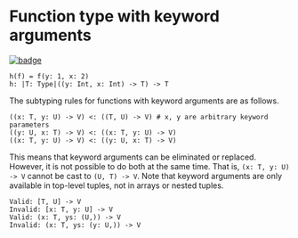 # Function type with keyword arguments

[![badge](https://img.shields.io/endpoint.svg?url=https%3A%2F%2Fgezf7g7pd5.execute-api.ap-northeast-1.amazonaws.com%2Fdefault%2Fsource_up_to_date%3Fowner%3Derg-lang%26repos%3Derg%26ref%3Dmain%26path%3Ddoc/EN/syntax/type/advanced/keyword_param.md%26commit_hash%3D417bfcea08ed0e09f715f5d272842510fca8f6dd)](https://gezf7g7pd5.execute-api.ap-northeast-1.amazonaws.com/default/source_up_to_date?owner=erg-lang&repos=erg&ref=main&path=doc/EN/syntax/type/advanced/keyword_param.md&commit_hash=417bfcea08ed0e09f715f5d272842510fca8f6dd)

```erg
h(f) = f(y: 1, x: 2)
h: |T: Type|((y: Int, x: Int) -> T) -> T
```

The subtyping rules for functions with keyword arguments are as follows.

```erg
((x: T, y: U) -> V) <: ((T, U) -> V) # x, y are arbitrary keyword parameters
((y: U, x: T) -> V) <: ((x: T, y: U) -> V)
((x: T, y: U) -> V) <: ((y: U, x: T) -> V)
```

This means that keyword arguments can be eliminated or replaced.
However, it is not possible to do both at the same time.
That is, `(x: T, y: U) -> V` cannot be cast to `(U, T) -> V`.
Note that keyword arguments are only available in top-level tuples, not in arrays or nested tuples.

```erg
Valid: [T, U] -> V
Invalid: [x: T, y: U] -> V
Valid: (x: T, ys: (U,)) -> V
Invalid: (x: T, ys: (y: U,)) -> V
```
